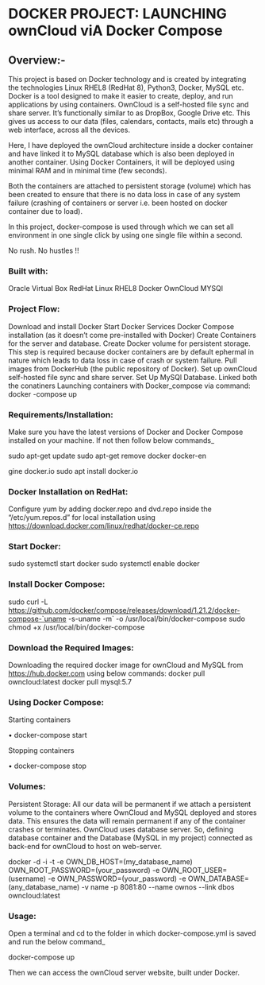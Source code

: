 # DOCKER PROJECT: LAUNCHING ownCloud viA Docker Compose 

## Overview:-

This project is based on Docker technology and is created by integrating the technologies Linux RHEL8 (RedHat 8), Python3, Docker, MySQL etc. Docker is a tool designed to make it easier to create, deploy, and run applications by using containers. OwnCloud is a self-hosted file sync and share server. It’s functionally similar to as DropBox, Google Drive etc. This gives us access to our data (files, calendars, contacts, mails etc) through a web interface, across all the devices.

Here, I have deployed the ownCloud architecture inside a docker container and have linked it to MySQL database which is also been deployed in another container. Using Docker Containers, it will be deployed using minimal RAM and in minimal time (few seconds).

Both the containers are attached to persistent storage (volume) which has been created to ensure that there is no data loss in case of any system failure (crashing of containers or server i.e. been hosted on docker container due to load).

In this project, docker-compose is used through which we can set all environment in one single click by using one single file within a second.

No rush. No hustles !!

### Built with:

Oracle Virtual Box
RedHat Linux RHEL8
Docker
OwnCloud
MYSQl

### Project Flow:

Download and install Docker
Start Docker Services
Docker Compose installation (as it doesn’t come pre-installed with Docker)
Create Containers for the server and database.
Create Docker volume for persistent storage. This step is required because docker containers are by default ephermal in nature which leads to data loss in case of crash or system failure.
Pull images from DockerHub (the public repository of Docker).
Set up ownCloud self-hosted file sync and share server.
Set Up MySQl Database.
Linked both the conatiners
Launching containers with Docker_compose via command: docker -compose up

### Requirements/Installation:

Make sure you have the latest versions of Docker and Docker Compose installed on your machine. If not then follow below commands_

sudo apt-get update sudo apt-get remove docker docker-en 

gine docker.io sudo apt install docker.io

### Docker Installation on RedHat:

Configure yum by adding docker.repo and dvd.repo inside the “/etc/yum.repos.d” for local installation using https://download.docker.com/linux/redhat/docker-ce.repo

### Start Docker:

sudo systemctl start docker sudo systemctl enable docker

### Install Docker Compose:

sudo curl -L https://github.com/docker/compose/releases/download/1.21.2/docker-compose-`uname -s-uname -m` -o /usr/local/bin/docker-compose sudo chmod +x /usr/local/bin/docker-compose

### Download the Required Images:

Downloading the required docker image for ownCloud and MySQL from https://hub.docker.com using below commands: docker pull owncloud:latest docker pull mysql:5.7

### Using Docker Compose:

Starting containers

• docker-compose start

Stopping containers

• docker-compose stop

### Volumes:

Persistent Storage: All our data will be permanent if we attach a persistent volume to the containers where OwnCloud and MySQL deployed and stores data. This ensures the data will remain permanent if any of the container crashes or terminates. OwnCloud uses database server. So, defining database container and the Database (MySQL in my project) connected as back-end for ownCloud to host on web-server.

docker -d -i -t -e OWN_DB_HOST=(my_database_name) OWN_ROOT_PASSWORD=(your_password) -e OWN_ROOT_USER=(username) -e OWN_PASSWORD=(your_password) -e OWN_DATABASE= (any_database_name) -v name -p 8081:80 --name ownos --link dbos owncloud:latest

### Usage:

Open a terminal and cd to the folder in which docker-compose.yml is saved and run the below command_

docker-compose up

Then we can access the ownCloud server website, built under Docker.
